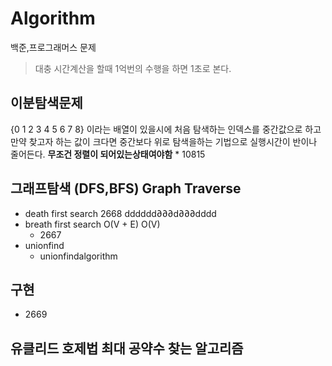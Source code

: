 # Algorithm
백준,프로그래머스 문제
> 대충 시간계산을 할때 1억번의 수행을 하면 1초로 본다.
## 이분탐색문제 
{0 1 2 3 4 5 6 7 8} 이라는 배열이 있을시에 처음 탐색하는 인덱스를 중간값으로 하고 만약 찾고자 하는 값이 크다면 중간보다 위로 탐색을하는 기법으로 실행시간이 반이나 줄어든다. **무조건 정렬이 되어있는상태여야함**
    * 10815
## 그래프탐색 (DFS,BFS) Graph Traverse
- death first search
    2668
    dddddd∂∂∂d∂∂∂dddd
- breath first search O(V + E) O(V)
    * 2667
- unionfind
  - unionfindalgorithm
## 구현 
- 2669
## 유클리드 호제법 최대 공약수 찾는 알고리즘
